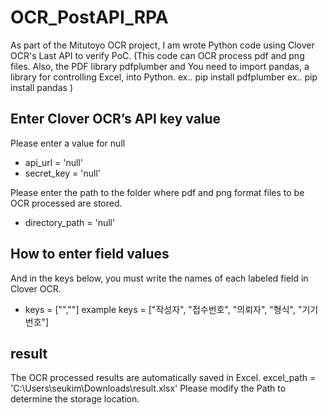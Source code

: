 # OCR_PostAPI_RPA
As part of the Mitutoyo OCR project, I am wrote Python code using Clover OCR's Last API to verify PoC.
(This code can OCR process pdf and png files. Also, the PDF library pdfplumber and
You need to import pandas, a library for controlling Excel, into Python. 
ex.. pip install pdfplumber
ex.. pip install pandas
)

## Enter Clover OCR’s API key value
Please enter a value for null
* api_url = 'null'
* secret_key = 'null'

Please enter the path to the folder where pdf and png format files to be OCR processed are stored.
* directory_path = 'null'

## How to enter field values
And in the keys below, you must write the names of each labeled field in Clover OCR.
* keys = ["",""]
example
keys =  ["작성자", "접수번호", "의뢰자", "형식", "기기번호"]

## result
The OCR processed results are automatically saved in Excel.
excel_path = 'C:\\Users\\seukim\\Downloads\\result.xlsx'
Please modify the Path to determine the storage location.
